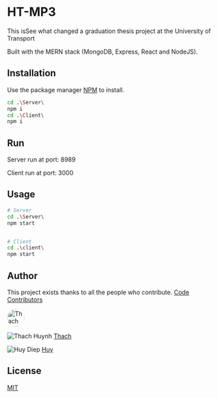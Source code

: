 # HT-MP3


This isSee what changed a graduation thesis project at the University of Transport

Built with the MERN stack (MongoDB, Express, React and NodeJS).


## Installation
Use the package manager [NPM](https://www.npmjs.com/) to install.

```bash
cd .\Server\
npm i
cd .\Client\
npm i
```

## Run

Server run at port: 8989

Client run at port: 3000


## Usage


```bash
# Server
cd .\Server\
npm start


# Client
cd .\client\
npm start
```


## Author

This project exists thanks to all the people who contribute.
<a href="https://github.com/VuongHuy2k1/HT-MP3/graphs/contributors">Code Contributors</a>

<p>
  <a href="https://github.com/VuongHuy2k1/HT-MP3/graphs/contributors">
  <img src="https://avatars.githubusercontent.com/u/75834703?s=40&v=4" width="40" style="border-radius: 50%" title="Thach">
  </a>
</p>

![Thach Huynh](https://avatars.githubusercontent.com/u/75834703?s=40&v=4 "Thach") [Thach](https://www.facebook.com/Thach.Huynh.ZoneNop)

![Huy Diep](https://avatars.githubusercontent.com/u/96243959?s=48&v=4 "Huy") [Huy](https://www.facebook.com/huy.diep.3388630)


## License

[MIT](https://choosealicense.com/licenses/mit/)


